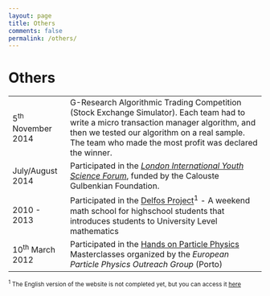 ```yaml
---
layout: page
title: Others
comments: false
permalink: /others/
---
```


# Others

<table>
  <tr>
    <td>5<sup>th</sup> November 2014</td>
    <td>G-Research Algorithmic Trading Competition (Stock Exchange Simulator). Each team had to write a micro transaction manager algorithm, and then we tested our algorithm on a real sample. The team who made the most profit was declared the winner.</b></td>
  </tr>
  <tr>
    <td>July/August 2014</td>
    <td>Participated in the <a href="http://www.liysf.org.uk/"><i>London International Youth Science Forum</i></a>, funded by the Calouste Gulbenkian Foundation.</b></td>
  </tr>
  <tr>
    <td>2010 - 2013</td>
    <td>Participated in the <a href="http://www.uc.pt/fctuc/dmat/delfos">Delfos Project</a><sup>1</sup> - A weekend math school for highschool students that introduces students to University Level mathematics</b></td>
  </tr>
  <tr>
    <td>10<sup>th</sup> March 2012</td>
    <td>Participated in the <a href="http://www.physicsmasterclasses.org/">Hands on Particle Physics</a> Masterclasses organized by the <i>European Particle Physics Outreach Group</i> (Porto)</td>
  </tr>

</table>

<sub><sup>1</sup> The English version of the website is not completed yet, but you can access it <a href="http://www.uc.pt/en/fctuc/dmat/delfos">here</a></sub>